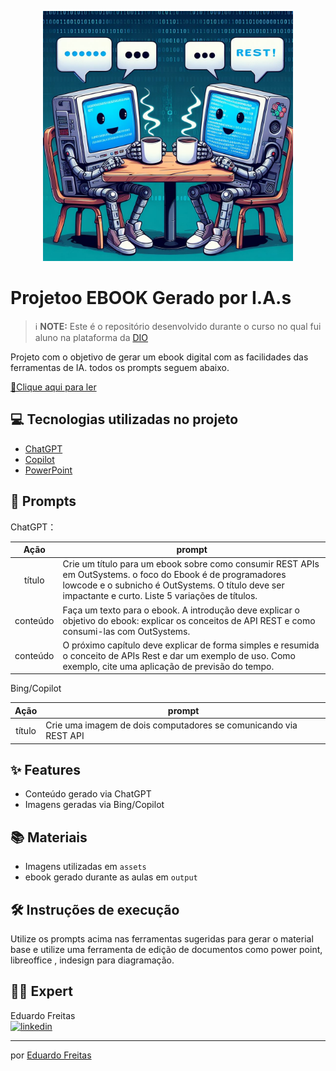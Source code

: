 <p align="center">
<img 
    src="./assets/cover.png"
    width="400"  
/>
</p>

# Projetoo EBOOK Gerado por I.A.s


 > ℹ️ **NOTE:** Este é o repositório desenvolvido durante o curso no qual fui aluno na plataforma da [DIO](https://dio.me)

Projeto com o objetivo de gerar um ebook digital com as facilidades das ferramentas de IA. todos os prompts
seguem abaixo.

<a href="https://github.com/eduardoboca/prompts-recipe-to-create-a-ebook/blob/main/output/ebook-rest-outsystems.pdf" title="View PDF now"> 📕Clique aqui para ler</a>

## 💻 Tecnologias utilizadas no projeto

- [ChatGPT](https://chat.openai.com/) 
- [Copilot](https://www.bing.com/chat)
- [PowerPoint](https://www.microsoft.com/en/microsoft-365/powerpoint)

## 🧠 Prompts


ChatGPT：

|   Ação   | prompt                                                                                                                                                                                                                                                                         |
| :------: | ------------------------------------------------------------------------------------------------------------------------------------------------------------------------------------------------------------------------------------------------------------------------------ |
|  título  | Crie um título para um ebook sobre como consumir REST APIs em OutSystems. o foco do Ebook é de programadores lowcode e o subnicho é OutSystems. O título deve ser impactante e curto. Liste 5 variações de títulos.                                                        |
| conteúdo | Faça um texto para o ebook. A introdução deve explicar o objetivo do ebook: explicar os conceitos de API REST e como consumi-las com OutSystems.|
| conteúdo | O próximo capítulo deve explicar de forma simples e resumida o conceito de APIs Rest e dar um exemplo de uso. Como exemplo, cite uma aplicação de previsão do tempo.|
 
Bing/Copilot

|  Ação  | prompt                                                                                 |
| :----: | -------------------------------------------------------------------------------------- |
| título | Crie uma imagem de dois computadores se comunicando via REST API 					  |

## ✨ Features

- Conteúdo gerado via ChatGPT
- Imagens geradas via Bing/Copilot

## 📚 Materiais

- Imagens utilizadas em `assets`
- ebook gerado durante as aulas em `output`

## 🛠️ Instruções de execução

Utilize os prompts acima nas ferramentas sugeridas para gerar o material base e utilize uma ferramenta de edição de documentos como power point, libreoffice , indesign para diagramação.

## 👨‍💻 Expert
Eduardo Freitas<br>
[![linkedin](https://img.shields.io/badge/linkedin-0A66C2?style=for-the-badge&logo=linkedin&logoColor=white)](https://www.linkedin.com/in/eduardo-freitas-ehff/)

---

por [Eduardo Freitas](https://github.com/eduardoboca)
